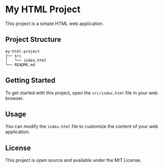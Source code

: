 # My HTML Project

This project is a simple HTML web application.

## Project Structure

```
my-html-project
├── src
│   └── index.html
└── README.md
```

## Getting Started

To get started with this project, open the `src/index.html` file in your web browser.

## Usage

You can modify the `index.html` file to customize the content of your web application. 

## License

This project is open source and available under the MIT License.